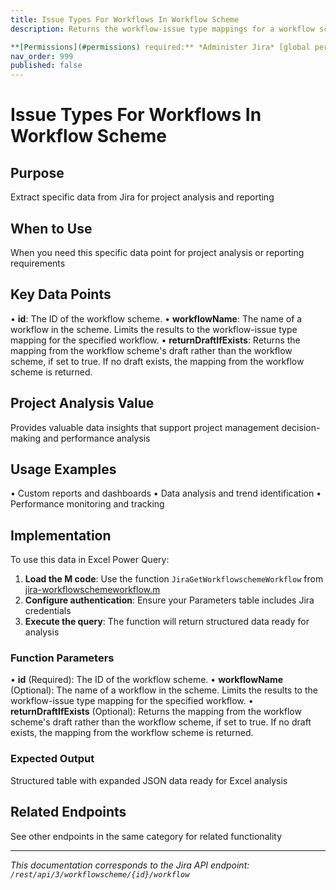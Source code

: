 ```yaml
---
title: Issue Types For Workflows In Workflow Scheme
description: Returns the workflow-issue type mappings for a workflow scheme.

**[Permissions](#permissions) required:** *Administer Jira* [global permission](https...
nav_order: 999
published: false
---
```


# Issue Types For Workflows In Workflow Scheme

## Purpose
Extract specific data from Jira for project analysis and reporting

## When to Use
When you need this specific data point for project analysis or reporting requirements

## Key Data Points
• **id**: The ID of the workflow scheme.
• **workflowName**: The name of a workflow in the scheme. Limits the results to the workflow-issue type mapping for the specified workflow.
• **returnDraftIfExists**: Returns the mapping from the workflow scheme's draft rather than the workflow scheme, if set to true. If no draft exists, the mapping from the workflow scheme is returned.

## Project Analysis Value
Provides valuable data insights that support project management decision-making and performance analysis

## Usage Examples
• Custom reports and dashboards
• Data analysis and trend identification
• Performance monitoring and tracking

## Implementation
To use this data in Excel Power Query:

1. **Load the M code**: Use the function `JiraGetWorkflowschemeWorkflow` from [jira-workflowschemeworkflow.m](../assets/jira-workflowschemeworkflow.m)
2. **Configure authentication**: Ensure your Parameters table includes Jira credentials
3. **Execute the query**: The function will return structured data ready for analysis

### Function Parameters
• **id** (Required): The ID of the workflow scheme.
• **workflowName** (Optional): The name of a workflow in the scheme. Limits the results to the workflow-issue type mapping for the specified workflow.
• **returnDraftIfExists** (Optional): Returns the mapping from the workflow scheme's draft rather than the workflow scheme, if set to true. If no draft exists, the mapping from the workflow scheme is returned.

### Expected Output
Structured table with expanded JSON data ready for Excel analysis

## Related Endpoints
See other endpoints in the same category for related functionality

---
*This documentation corresponds to the Jira API endpoint: `/rest/api/3/workflowscheme/{id}/workflow`*
